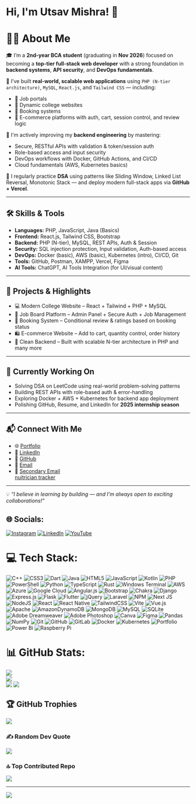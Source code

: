 
# Hi, I'm Utsav Mishra! 👋

# 🙋‍♂️ **About Me**

🎓 I’m a **2nd-year BCA student** (graduating in **Nov 2026**) focused on becoming a **top-tier full-stack web developer** with a strong foundation in **backend systems**, **API security**, and **DevOps fundamentals**.

🚀 I’ve built **real-world, scalable web applications** using `PHP (N-tier architecture)`, `MySQL`, `React.js`, and `Tailwind CSS` — including:

- 🎯 Job portals  
- 🏫 Dynamic college websites  
- 📆 Booking systems  
- 🛒 E-commerce platforms with auth, cart, session control, and review logic  

🔐 I'm actively improving my **backend engineering** by mastering:

- Secure, RESTful APIs with validation & token/session auth  
- Role-based access and input security  
- DevOps workflows with Docker, GitHub Actions, and CI/CD  
- Cloud fundamentals (AWS, Kubernetes basics)  

🧠 I regularly practice **DSA** using patterns like Sliding Window, Linked List Reversal, Monotonic Stack — and deploy modern full-stack apps via **GitHub + Vercel**.

---

## 🛠️ Skills & Tools

- **Languages:** PHP, JavaScript, Java (Basics)  
- **Frontend:** React.js, Tailwind CSS, Bootstrap  
- **Backend:** PHP (N-tier), MySQL, REST APIs, Auth & Session  
- **Security:** SQL injection protection, Input validation, Auth-based access  
- **DevOps:** Docker (basic), AWS (basic), Kubernetes (intro), CI/CD, Git  
- **Tools:** GitHub, Postman, XAMPP, Vercel, Figma  
- **AI Tools:** ChatGPT, AI Tools Integration (for UI/visual content)

---

## 🧩 Projects & Highlights

- 💻 Modern College Website – React + Tailwind + PHP + MySQL  
- 🧾 Job Board Platform – Admin Panel + Secure Auth + Job Management  
- 📅 Booking System – Conditional review & ratings based on booking status  
- 🛍️ E-commerce Website – Add to cart, quantity control, order history  
- 🧱 Clean Backend – Built with scalable N-tier architecture in PHP and many more

---

## 🔭 Currently Working On

- Solving DSA on LeetCode using real-world problem-solving patterns  
- Building REST APIs with role-based auth & error-handling  
- Exploring Docker + AWS + Kubernetes for backend app deployment  
- Polishing GitHub, Resume, and LinkedIn for **2025 internship season**

---

## 📬 Connect With Me
  
- 🌐 [Portfolio](https://portfolio-nine-ecru-23.vercel.app/)
- 💼 [LinkedIn](https://linkedin.com/in/utsav-mishra-1)  
- 🔗 [GitHub](https://github.com/bhaktofmahakal)  
- 📧 [Email](utsavmishraa005@gmail.com)  
- 📩 [Secondary Email](moviesf14@email.com)  
 [nuitrician tracker](https://app--nutri-track-89d91a87.base44.app/)
---

💡 *“I believe in learning by building — and I’m always open to exciting collaborations!”*



## 🌐 Socials:
[![Instagram](https://img.shields.io/badge/Instagram-%23E4405F.svg?logo=Instagram&logoColor=white)](https://instagram.com/bhakt_of_mahakal9721) [![LinkedIn](https://img.shields.io/badge/LinkedIn-%230077B5.svg?logo=linkedin&logoColor=white)](https://linkedin.com/in/utsav-mishra1) [![YouTube](https://img.shields.io/badge/YouTube-%23FF0000.svg?logo=YouTube&logoColor=white)](https://youtube.com/@moviesf14@gmail.com) 

# 💻 Tech Stack:
![C++](https://img.shields.io/badge/c++-%2300599C.svg?style=plastic&logo=c%2B%2B&logoColor=white) ![CSS3](https://img.shields.io/badge/css3-%231572B6.svg?style=plastic&logo=css3&logoColor=white) ![Dart](https://img.shields.io/badge/dart-%230175C2.svg?style=plastic&logo=dart&logoColor=white) ![Java](https://img.shields.io/badge/java-%23ED8B00.svg?style=plastic&logo=openjdk&logoColor=white) ![HTML5](https://img.shields.io/badge/html5-%23E34F26.svg?style=plastic&logo=html5&logoColor=white) ![JavaScript](https://img.shields.io/badge/javascript-%23323330.svg?style=plastic&logo=javascript&logoColor=%23F7DF1E) ![Kotlin](https://img.shields.io/badge/kotlin-%237F52FF.svg?style=plastic&logo=kotlin&logoColor=white) ![PHP](https://img.shields.io/badge/php-%23777BB4.svg?style=plastic&logo=php&logoColor=white) ![PowerShell](https://img.shields.io/badge/PowerShell-%235391FE.svg?style=plastic&logo=powershell&logoColor=white) ![Python](https://img.shields.io/badge/python-3670A0?style=plastic&logo=python&logoColor=ffdd54) ![TypeScript](https://img.shields.io/badge/typescript-%23007ACC.svg?style=plastic&logo=typescript&logoColor=white) ![Rust](https://img.shields.io/badge/rust-%23000000.svg?style=plastic&logo=rust&logoColor=white) ![Windows Terminal](https://img.shields.io/badge/Windows%20Terminal-%234D4D4D.svg?style=plastic&logo=windows-terminal&logoColor=white) ![AWS](https://img.shields.io/badge/AWS-%23FF9900.svg?style=plastic&logo=amazon-aws&logoColor=white) ![Azure](https://img.shields.io/badge/azure-%230072C6.svg?style=plastic&logo=microsoftazure&logoColor=white) ![Google Cloud](https://img.shields.io/badge/GoogleCloud-%234285F4.svg?style=plastic&logo=google-cloud&logoColor=white) ![Angular.js](https://img.shields.io/badge/angular.js-%23E23237.svg?style=plastic&logo=angularjs&logoColor=white) ![Bootstrap](https://img.shields.io/badge/bootstrap-%238511FA.svg?style=plastic&logo=bootstrap&logoColor=white) ![Chakra](https://img.shields.io/badge/chakra-%234ED1C5.svg?style=plastic&logo=chakraui&logoColor=white) ![Django](https://img.shields.io/badge/django-%23092E20.svg?style=plastic&logo=django&logoColor=white) ![Express.js](https://img.shields.io/badge/express.js-%23404d59.svg?style=plastic&logo=express&logoColor=%2361DAFB) ![Flask](https://img.shields.io/badge/flask-%23000.svg?style=plastic&logo=flask&logoColor=white) ![Flutter](https://img.shields.io/badge/Flutter-%2302569B.svg?style=plastic&logo=Flutter&logoColor=white) ![jQuery](https://img.shields.io/badge/jquery-%230769AD.svg?style=plastic&logo=jquery&logoColor=white) ![Laravel](https://img.shields.io/badge/laravel-%23FF2D20.svg?style=plastic&logo=laravel&logoColor=white) ![NPM](https://img.shields.io/badge/NPM-%23CB3837.svg?style=plastic&logo=npm&logoColor=white) ![Next JS](https://img.shields.io/badge/Next-black?style=plastic&logo=next.js&logoColor=white) ![NodeJS](https://img.shields.io/badge/node.js-6DA55F?style=plastic&logo=node.js&logoColor=white) ![React](https://img.shields.io/badge/react-%2320232a.svg?style=plastic&logo=react&logoColor=%2361DAFB) ![React Native](https://img.shields.io/badge/react_native-%2320232a.svg?style=plastic&logo=react&logoColor=%2361DAFB) ![TailwindCSS](https://img.shields.io/badge/tailwindcss-%2338B2AC.svg?style=plastic&logo=tailwind-css&logoColor=white) ![Vite](https://img.shields.io/badge/vite-%23646CFF.svg?style=plastic&logo=vite&logoColor=white) ![Vue.js](https://img.shields.io/badge/vue.js-%2335495e.svg?style=plastic&logo=vuedotjs&logoColor=%234FC08D) ![Apache](https://img.shields.io/badge/apache-%23D42029.svg?style=plastic&logo=apache&logoColor=white) ![AmazonDynamoDB](https://img.shields.io/badge/Amazon%20DynamoDB-4053D6?style=plastic&logo=Amazon%20DynamoDB&logoColor=white) ![MongoDB](https://img.shields.io/badge/MongoDB-%234ea94b.svg?style=plastic&logo=mongodb&logoColor=white) ![MySQL](https://img.shields.io/badge/mysql-4479A1.svg?style=plastic&logo=mysql&logoColor=white) ![SQLite](https://img.shields.io/badge/sqlite-%2307405e.svg?style=plastic&logo=sqlite&logoColor=white) ![Adobe Dreamweaver](https://img.shields.io/badge/Adobe%20Dreamweaver-FF61F6.svg?style=plastic&logo=Adobe%20Dreamweaver&logoColor=white) ![Adobe Photoshop](https://img.shields.io/badge/adobe%20photoshop-%2331A8FF.svg?style=plastic&logo=adobe%20photoshop&logoColor=white) ![Canva](https://img.shields.io/badge/Canva-%2300C4CC.svg?style=plastic&logo=Canva&logoColor=white) ![Figma](https://img.shields.io/badge/figma-%23F24E1E.svg?style=plastic&logo=figma&logoColor=white) ![Pandas](https://img.shields.io/badge/pandas-%23150458.svg?style=plastic&logo=pandas&logoColor=white) ![NumPy](https://img.shields.io/badge/numpy-%23013243.svg?style=plastic&logo=numpy&logoColor=white) ![Git](https://img.shields.io/badge/git-%23F05033.svg?style=plastic&logo=git&logoColor=white) ![GitHub](https://img.shields.io/badge/github-%23121011.svg?style=plastic&logo=github&logoColor=white) ![GitLab](https://img.shields.io/badge/gitlab-%23181717.svg?style=plastic&logo=gitlab&logoColor=white) ![Docker](https://img.shields.io/badge/docker-%230db7ed.svg?style=plastic&logo=docker&logoColor=white) ![Kubernetes](https://img.shields.io/badge/kubernetes-%23326ce5.svg?style=plastic&logo=kubernetes&logoColor=white) ![Portfolio](https://img.shields.io/badge/Portfolio-%23000000.svg?style=plastic&logo=firefox&logoColor=#FF7139) ![Power Bi](https://img.shields.io/badge/power_bi-F2C811?style=plastic&logo=powerbi&logoColor=black) ![Raspberry Pi](https://img.shields.io/badge/-Raspberry_Pi-C51A4A?style=plastic&logo=Raspberry-Pi)
# 📊 GitHub Stats:
![](https://github-readme-stats.vercel.app/api?username=bhaktofmahakal&theme=vue&hide_border=true&include_all_commits=true&count_private=true)<br/>
![](https://github-readme-streak-stats.herokuapp.com/?user=bhaktofmahakal&theme=vue&hide_border=true)<br/>
![](https://github-readme-stats.vercel.app/api/top-langs/?username=bhaktofmahakal&theme=vue&hide_border=true&include_all_commits=true&count_private=true&layout=compact)
[![](https://visitcount.itsvg.in/api?id=bhaktofmahakal&icon=0&color=0)](https://visitcount.itsvg.in)

## 🏆 GitHub Trophies
![](https://github-profile-trophy.vercel.app/?username=bhaktofmahakal&theme=vue&no-frame=false&no-bg=true&margin-w=4)

### ✍️ Random Dev Quote
![](https://quotes-github-readme.vercel.app/api?type=horizontal&theme=merko)

### 🔝 Top Contributed Repo
![](https://github-contributor-stats.vercel.app/api?username=bhaktofmahakal&limit=5&theme=tokyonight&combine_all_yearly_contributions=true)

---
[![](https://visitcount.itsvg.in/api?id=bhaktofmahakal&icon=5&color=8)](https://visitcount.itsvg.in)


  
 
<!-- Proudly created with GPRM ( https://gprm.itsvg.in ) -->
